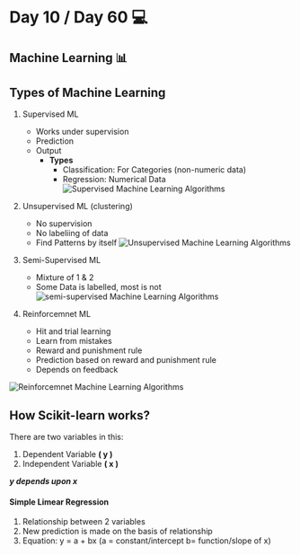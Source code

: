 # Day 10 / Day 60 💻
## Machine Learning 📊

## **Types of Machine Learning**

1. Supervised ML
    * Works under supervision
    * Prediction
    * Output
        * **Types**
            * Classification: For Categories (non-numeric data)
            * Regression: Numerical Data
![Supervised Machine Learning Algorithms]()

2. Unsupervised ML (clustering)
    * No supervision
    * No labeliing of data
    * Find Patterns by itself
![Unsupervised Machine Learning Algorithms]()


3. Semi-Supervised ML
    * Mixture of 1 & 2
    * Some Data is labelled, most is not
![semi-supervised Machine Learning Algorithms]()


4. Reinforcemnet ML
    * Hit and trial learning
    * Learn from mistakes
    * Reward and punishment rule
    * Prediction based on reward and punishment rule
    * Depends on feedback

![Reinforcemnet Machine Learning Algorithms]()


## **How Scikit-learn works?**
There are two variables in this: 
1. Dependent Variable **( y )**
2. Independent Variable **( x )**

**_y depends upon x_**

#### Simple Limear Regression
1. Relationship between 2 variables
2. New prediction is made on the basis of relationship
3. Equation: y = a + bx  (a = constant/intercept b= function/slope of x)


 